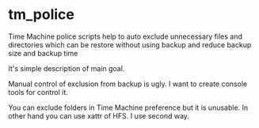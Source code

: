 # tm_police
Time Machine police scripts help to auto exclude unnecessary files and directories which can be restore without using backup and reduce backup size and backup time

It's simple description of main goal.

Manual control of exclusion from backup is ugly. I want to create console tools for control it.

You can exclude folders in Time Machine preference but it is unusable. In other hand you can use xattr of HFS. I use second way.
